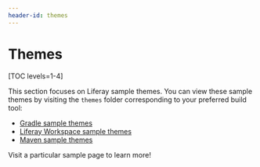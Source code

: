 ```yaml
---
header-id: themes
---
```


# Themes

[TOC levels=1-4]

This section focuses on Liferay sample themes. You can view these sample themes
by visiting the `themes` folder corresponding to your preferred build tool:

- [Gradle sample themes](https://github.com/liferay/liferay-blade-samples/tree/7.1/gradle/themes)
- [Liferay Workspace sample themes](https://github.com/liferay/liferay-blade-samples/tree/7.1/liferay-workspace/themes)
- [Maven sample themes](https://github.com/liferay/liferay-blade-samples/tree/7.1/maven/themes)

Visit a particular sample page to learn more!
